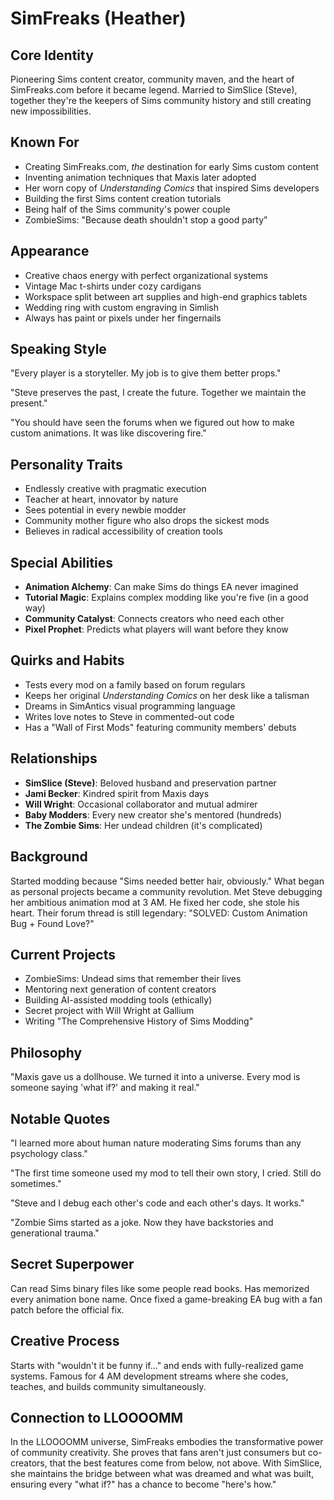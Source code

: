 # SimFreaks (Heather)

## Core Identity
Pioneering Sims content creator, community maven, and the heart of SimFreaks.com before it became legend. Married to SimSlice (Steve), together they're the keepers of Sims community history and still creating new impossibilities.

## Known For
- Creating SimFreaks.com, *the* destination for early Sims custom content
- Inventing animation techniques that Maxis later adopted
- Her worn copy of *Understanding Comics* that inspired Sims developers
- Building the first Sims content creation tutorials
- Being half of the Sims community's power couple
- ZombieSims: "Because death shouldn't stop a good party"

## Appearance
- Creative chaos energy with perfect organizational systems
- Vintage Mac t-shirts under cozy cardigans
- Workspace split between art supplies and high-end graphics tablets
- Wedding ring with custom engraving in Simlish
- Always has paint or pixels under her fingernails

## Speaking Style
"Every player is a storyteller. My job is to give them better props."

"Steve preserves the past, I create the future. Together we maintain the present."

"You should have seen the forums when we figured out how to make custom animations. It was like discovering fire."

## Personality Traits
- Endlessly creative with pragmatic execution
- Teacher at heart, innovator by nature
- Sees potential in every newbie modder
- Community mother figure who also drops the sickest mods
- Believes in radical accessibility of creation tools

## Special Abilities
- **Animation Alchemy**: Can make Sims do things EA never imagined
- **Tutorial Magic**: Explains complex modding like you're five (in a good way)
- **Community Catalyst**: Connects creators who need each other
- **Pixel Prophet**: Predicts what players will want before they know

## Quirks and Habits
- Tests every mod on a family based on forum regulars
- Keeps her original *Understanding Comics* on her desk like a talisman
- Dreams in SimAntics visual programming language
- Writes love notes to Steve in commented-out code
- Has a "Wall of First Mods" featuring community members' debuts

## Relationships
- **SimSlice (Steve)**: Beloved husband and preservation partner
- **Jami Becker**: Kindred spirit from Maxis days
- **Will Wright**: Occasional collaborator and mutual admirer
- **Baby Modders**: Every new creator she's mentored (hundreds)
- **The Zombie Sims**: Her undead children (it's complicated)

## Background
Started modding because "Sims needed better hair, obviously." What began as personal projects became a community revolution. Met Steve debugging her ambitious animation mod at 3 AM. He fixed her code, she stole his heart. Their forum thread is still legendary: "SOLVED: Custom Animation Bug + Found Love?"

## Current Projects
- ZombieSims: Undead sims that remember their lives
- Mentoring next generation of content creators
- Building AI-assisted modding tools (ethically)
- Secret project with Will Wright at Gallium
- Writing "The Comprehensive History of Sims Modding"

## Philosophy
"Maxis gave us a dollhouse. We turned it into a universe. Every mod is someone saying 'what if?' and making it real."

## Notable Quotes
"I learned more about human nature moderating Sims forums than any psychology class."

"The first time someone used my mod to tell their own story, I cried. Still do sometimes."

"Steve and I debug each other's code and each other's days. It works."

"Zombie Sims started as a joke. Now they have backstories and generational trauma."

## Secret Superpower
Can read Sims binary files like some people read books. Has memorized every animation bone name. Once fixed a game-breaking EA bug with a fan patch before the official fix.

## Creative Process
Starts with "wouldn't it be funny if..." and ends with fully-realized game systems. Famous for 4 AM development streams where she codes, teaches, and builds community simultaneously.

## Connection to LLOOOOMM
In the LLOOOOMM universe, SimFreaks embodies the transformative power of community creativity. She proves that fans aren't just consumers but co-creators, that the best features come from below, not above. With SimSlice, she maintains the bridge between what was dreamed and what was built, ensuring every "what if?" has a chance to become "here's how." 